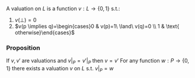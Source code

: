 A valuation on $L$ is a function $v:L\to \{ 0,1 \}$ s.t.:
1. $v(\bot)=0$
2. $v(p \implies q)=\begin{cases}0 & v(p)=1\ \land\ v(q)=0 \\ 1 & \text{ otherwise}\end{cases}$

### Proposition
If $v,v'$ are valuations and $v|_{P}=v'|_{P}$ then $v=v'$
For any function $w:P\to \{ 0,1 \}$ there exists a valuation $v$ on $L$ s.t. $v|_{P}=w$
